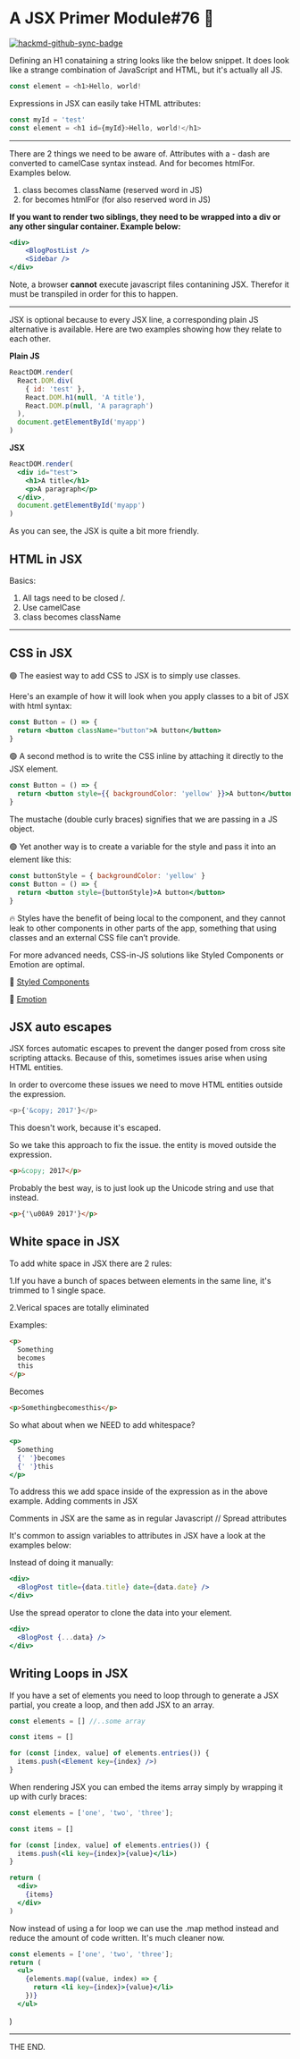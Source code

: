 # A JSX Primer Module#76 :rocket:

[![hackmd-github-sync-badge](https://hackmd.io/mCh4Q1KMRdiSjC7U-xrA7w/badge)](https://hackmd.io/mCh4Q1KMRdiSjC7U-xrA7w)


Defining an H1 conataining a string looks like the below snippet. It does look like a strange combination of JavaScript and HTML, but it's actually all JS.

```javascript
const element = <h1>Hello, world!
```

Expressions in JSX can easily take HTML attributes:
```javascript
const myId = 'test'
const element = <h1 id={myId}>Hello, world!</h1> 
```


---

There are 2 things we need to be aware of. Attributes with a - dash are converted to camelCase syntax instead. And for becomes htmlFor. Examples below.

1. class becomes className (reserved word in JS)
2. for becomes htmlFor (for also reserved word in JS)


**If you want to render two siblings, they need to be wrapped into a div or any other singular container. Example below:** 

```jsx
<div>
    <BlogPostList />
    <Sidebar />
</div>
```
Note, a browser **cannot** execute javascript files contanining JSX. Therefor it must be transpiled in order for this to happen.

---

JSX is optional because to every JSX line, a corresponding plain JS alternative is available. Here are two examples showing how they relate to each other.

**Plain JS**
```javascript
ReactDOM.render(
  React.DOM.div(
    { id: 'test' },
    React.DOM.h1(null, 'A title'),
    React.DOM.p(null, 'A paragraph')
  ),
  document.getElementById('myapp')
)
```
**JSX**
```jsx
ReactDOM.render(
  <div id="test">
    <h1>A title</h1>
    <p>A paragraph</p>
  </div>,
  document.getElementById('myapp')
)
```
As you can see, the JSX is quite a bit more friendly.

## HTML in JSX

Basics:
1. All tags need to be closed /.
2. Use camelCase
3. class becomes className

---
## CSS in JSX

🟢 The easiest way to add CSS to JSX is to simply use classes. 

Here's an example of how it will look when you apply classes to a bit of JSX with html syntax:
```jsx
const Button = () => {
  return <button className="button">A button</button>
}
```
🟢 A second method is to write the CSS inline by attaching it directly to the JSX element.

```jsx
const Button = () => {
  return <button style={{ backgroundColor: 'yellow' }}>A button</button>
}
```
The mustache (double curly braces) signifies that we are passing in a JS object.


🟢 Yet another way is to create a variable for the style and pass it into an element like this:

```jsx
const buttonStyle = { backgroundColor: 'yellow' }
const Button = () => {
  return <button style={buttonStyle}>A button</button>
}
```
:fire: Styles have the benefit of being local to the component, and they cannot leak to other components in other parts of the app, something that using classes and an external CSS file can’t provide.

For more advanced needs, CSS-in-JS solutions like Styled Components or Emotion are optimal.

:large_blue_diamond: [Styled Components](https://styled-components.com/)

:large_blue_diamond: [Emotion](https://emotion.sh/)

## JSX auto escapes

JSX forces automatic escapes to prevent the danger posed from cross site scripting attacks. Because of this, sometimes issues arise when using HTML entities.

In order to overcome these issues we need to move HTML entities outside the expression.
```javascript
<p>{'&copy; 2017'}</p>
```
This doesn't work, because it's escaped.

So we take this approach to fix the issue. the entity is moved outside the expression.
```html
<p>&copy; 2017</p>
```


Probably the best way, is to just look up the Unicode string and use that instead.
```html
<p>{'\u00A9 2017'}</p>
```
## White space in JSX

To add white space in JSX there are 2 rules:

1.If you have a bunch of spaces between elements in the same line, it's trimmed to 1 single space.

2.Verical spaces are totally eliminated

Examples:
```html
<p>
  Something
  becomes
  this
</p>
```
Becomes
```html
<p>Somethingbecomesthis</p>
```
So what about when we NEED to add whitespace?
```jsx
<p>
  Something
  {' '}becomes
  {' '}this
</p>
```
To address this we add space inside of the expression as in the above example.
Adding comments in JSX

Comments in JSX are the same as in regular Javascript //
Spread attributes

It's common to assign variables to attributes in JSX have a look at the examples below:

Instead of doing it manually:
```jsx
<div>
  <BlogPost title={data.title} date={data.date} />
</div>
```
Use the spread operator to clone the data into your element.
```jsx
<div>
  <BlogPost {...data} />
</div>
```
## Writing Loops in JSX

If you have a set of elements you need to loop through to generate a JSX partial, you create a loop, and then add JSX to an array.

```jsx
const elements = [] //..some array

const items = []

for (const [index, value] of elements.entries()) {
  items.push(<Element key={index} />)
}
```

When rendering JSX you can embed the items array simply by wrapping it up with curly braces:
```jsx
const elements = ['one', 'two', 'three'];

const items = []

for (const [index, value] of elements.entries()) {
  items.push(<li key={index}>{value}</li>)
}

return (
  <div>
    {items}
  </div>
)
```
Now instead of using a for loop we can use the .map method instead and reduce the amount of code written. It's much cleaner now.
```jsx
const elements = ['one', 'two', 'three'];
return (
  <ul>
    {elements.map((value, index) => {
      return <li key={index}>{value}</li>
    })}
  </ul>
  ```
)

---

THE END.
